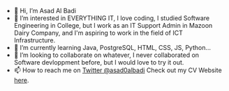 - 👋 Hi, I’m Asad Al Badi
- 👀 I’m interested in EVERYTHING IT, I love coding, I studied Software Engineering in College, but I work as an IT Support Admin in Mazoon Dairy Company, and I'm aspiring to work in the field of ICT Infrastructure.
- 🌱 I’m currently learning Java, PostgreSQL, HTML, CSS, JS, Python...
- 💞️ I’m looking to collaborate on whatever, I never collaborated on Software devloppment before, but I would love to try it out.
- 📫 How to reach me on <a href="https://twitter.com/asad0albadi"  target="_blank">Twitter @asad0albadi</a>
Check out my CV Website <a href="https://deava0.github.io/CV_Website/summary.html"  target="_blank">here</a>.
   
<!---
Deava0/Deava0 is a ✨ special ✨ repository because its `README.md` (this file) appears on your GitHub profile.
You can click the Preview link to take a look at your changes.
--->
